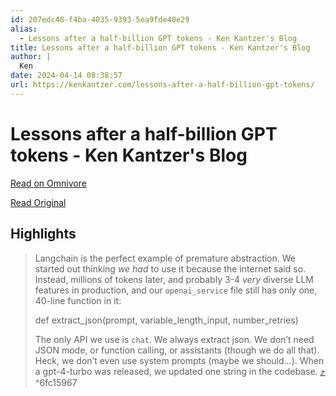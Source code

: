 ```yaml
---
id: 207edc48-f4ba-4035-9393-5ea9fde40e29
alias:
  - Lessons after a half-billion GPT tokens - Ken Kantzer's Blog
title: Lessons after a half-billion GPT tokens - Ken Kantzer's Blog
author: |
  Ken
date: 2024-04-14 08:38:57
url: https://kenkantzer.com/lessons-after-a-half-billion-gpt-tokens/
---
```


# Lessons after a half-billion GPT tokens - Ken Kantzer's Blog

[Read on Omnivore](https://omnivore.app/me/https-kenkantzer-com-lessons-after-a-half-billion-gpt-tokens-18edb8b7dd8)

[Read Original](https://kenkantzer.com/lessons-after-a-half-billion-gpt-tokens/)

## Highlights

> Langchain is the perfect example of premature abstraction. We started out thinking _we had_ to use it because the internet said so. Instead, millions of tokens later, and probably 3-4 _very_ diverse LLM features in production, and our `openai_service` file still has only one, 40-line function in it:
> 
> def extract_json(prompt, variable_length_input, number_retries)
> 
> The only API we use is `chat`. We always extract json. We don’t need JSON mode, or function calling, or assistants (though we do all that). Heck, we don’t even use system prompts (maybe we should…). When a gpt-4-turbo was released, we updated one string in the codebase. [⤴️](https://omnivore.app/me/https-kenkantzer-com-lessons-after-a-half-billion-gpt-tokens-18edb8b7dd8#6fc15967-8a02-4053-96ef-ee93828b225d)  ^6fc15967

